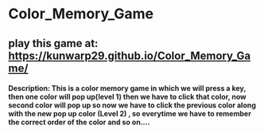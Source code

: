 # Color_Memory_Game
## play this game at: https://kunwarp29.github.io/Color_Memory_Game/ 
#### Description: This is a color memory game in which we will press a key, then one color will pop up(level 1) then we have to click that color, now second color will pop up so now we have to click the previous color along with the new pop up color (Level 2) , so everytime we have to remember the correct order of the color and so on....
